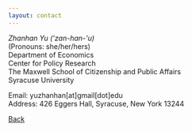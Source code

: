 ```yaml
---
layout: contact
---
```


<!-- Text can be **bold**, _italic_, or ~~strikethrough~~. -->

<!-- # Header 1 -->

<!-- ## Header 2

> This is a blockquote following a header.
>
> When something is important enough, you do it even if the odds are not in your favor. -->

*Zhanhan Yu ('zan-han-'u)*  
(Pronouns: she/her/hers)  
Department of Economics  
Center for Policy Research  
The Maxwell School of Citizenship and Public Affairs  
Syracuse University

Email: yuzhanhan[at]gmail[dot]edu  
Address: 426 Eggers Hall, Syracuse, New York 13244  



[Back](./)